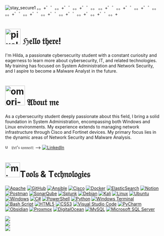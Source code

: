 ![stay_secure1](https://github.com/user-attachments/assets/c4912b74-36d7-4ee9-a75d-72681d4db3bc)
。。+゜゜。。+゜゜。。+゜゜。。 。。+゜゜。。+゜゜。。+゜゜。。 。。+゜゜。。+゜゜。。+゜゜。。+゜゜。。+゜。。+゜゜。。+

<h1><img width="50" height="50" src="https://img.icons8.com/bubbles/100/pixel-star.png" alt="pixel-star"/> ℌ𝔢𝔩𝔩𝔬 𝔱𝔥𝔢𝔯𝔢!</h1>
<p>I'm Hilda, a passionate cybersecurity student with a constant curiosity and eagerness to learn more about cybersecurity, IT, and related technologies. My training has focused on System Administration and Network Security, and I aspire to become a Malware Analyst in the future.</p>

<h1><img width="64" height="64" src="https://img.icons8.com/nolan/64/omori-sprite.png" alt="omori-sprite"/> 𝔄𝔟𝔬𝔲𝔱 𝔪𝔢</h1>
<p>As a cybersecurity student deeply passionate about this field, I bring a solid foundation in System Administration, encompassing both Windows and Linux environments. My experience extends to managing network infrastructure through Cisco and Fortinet devices. My primary focus lies in the dynamic areas of Network Security and Malware Analysis.</p>

<img width="16" height="16" src="https://img.icons8.com/officexs/16/undertale-heart.png" alt="undertale-heart"/> 𝔏𝔢𝔱'𝔰 𝔠𝔬𝔫𝔫𝔢𝔠𝔱: --> [![LinkedIn](https://img.shields.io/badge/LinkedIn-%230077B5.svg?logo=linkedin&logoColor=white)](https://linkedin.com/in/hyldacedeno)

<h1><img width="48" height="48" src="https://img.icons8.com/color/48/minecraft-sword.png" alt="minecraft-sword"/>T𝔬𝔬𝔩𝔰 & T𝔢𝔠𝔥𝔫𝔬𝔩𝔬𝔤𝔦𝔢𝔰</h1>

[![Apache](https://img.shields.io/badge/apache-%23D42029.svg?style=for-the-badge&logo=apache&logoColor=white)](https://img.shields.io/badge/apache-%23D42029.svg?style=for-the-badge&logo=apache&logoColor=white)
[![GitHub](https://img.shields.io/badge/github-%23121011.svg?style=for-the-badge&logo=github&logoColor=white)](https://img.shields.io/badge/github-%23121011.svg?style=for-the-badge&logo=github&logoColor=white)
[![Ansible](https://img.shields.io/badge/ansible-%231A1918.svg?style=for-the-badge&logo=ansible&logoColor=white)](https://img.shields.io/badge/ansible-%231A1918.svg?style=for-the-badge&logo=ansible&logoColor=white)
[![Cisco](https://img.shields.io/badge/cisco-%23049fd9.svg?style=for-the-badge&logo=cisco&logoColor=black)](https://img.shields.io/badge/cisco-%23049fd9.svg?style=for-the-badge&logo=cisco&logoColor=black)
[![Docker](https://img.shields.io/badge/docker-%230db7ed.svg?style=for-the-badge&logo=docker&logoColor=white)](https://img.shields.io/badge/docker-%230db7ed.svg?style=for-the-badge&logo=docker&logoColor=white)
[![ElasticSearch](https://img.shields.io/badge/-ElasticSearch-005571?style=for-the-badge&logo=elasticsearch)](https://img.shields.io/badge/-ElasticSearch-005571?style=for-the-badge&logo=elasticsearch)
[![Notion](https://img.shields.io/badge/Notion-%23000000.svg?style=for-the-badge&logo=notion&logoColor=white)](https://img.shields.io/badge/Notion-%23000000.svg?style=for-the-badge&logo=notion&logoColor=white)
[![Postman](https://img.shields.io/badge/Postman-FF6C37?style=for-the-badge&logo=postman&logoColor=white)](https://img.shields.io/badge/Postman-FF6C37?style=for-the-badge&logo=postman&logoColor=white)
[![SonarQube](https://img.shields.io/badge/SonarQube-black?style=for-the-badge&logo=sonarqube&logoColor=4E9BCD)](https://img.shields.io/badge/SonarQube-black?style=for-the-badge&logo=sonarqube&logoColor=4E9BCD)
[![Splunk](https://img.shields.io/badge/splunk-%23000000.svg?style=for-the-badge&logo=splunk&logoColor=white)](https://img.shields.io/badge/splunk-%23000000.svg?style=for-the-badge&logo=splunk&logoColor=white)
[![Debian](https://img.shields.io/badge/Debian-D70A53?style=for-the-badge&logo=debian&logoColor=white)](https://img.shields.io/badge/Debian-D70A53?style=for-the-badge&logo=debian&logoColor=white)
[![Kali](https://img.shields.io/badge/Kali-268BEE?style=for-the-badge&logo=kalilinux&logoColor=white)](https://img.shields.io/badge/Kali-268BEE?style=for-the-badge&logo=kalilinux&logoColor=white)
[![Linux](https://img.shields.io/badge/Linux-FCC624?style=for-the-badge&logo=linux&logoColor=black)](https://img.shields.io/badge/Linux-FCC624?style=for-the-badge&logo=linux&logoColor=black)
[![Ubuntu](https://img.shields.io/badge/Ubuntu-E95420?style=for-the-badge&logo=ubuntu&logoColor=white)](https://img.shields.io/badge/Ubuntu-E95420?style=for-the-badge&logo=ubuntu&logoColor=white)
[![Windows](https://img.shields.io/badge/Windows-0078D6?style=for-the-badge&logo=windows&logoColor=white)](https://img.shields.io/badge/Windows-0078D6?style=for-the-badge&logo=windows&logoColor=white)
[![C#](https://img.shields.io/badge/c%23-%23239120.svg?style=for-the-badge&logo=csharp&logoColor=white)](https://img.shields.io/badge/c%23-%23239120.svg?style=for-the-badge&logo=csharp&logoColor=white)
[![PowerShell](https://img.shields.io/badge/PowerShell-%235391FE.svg?style=for-the-badge&logo=powershell&logoColor=white)](https://img.shields.io/badge/PowerShell-%235391FE.svg?style=for-the-badge&logo=powershell&logoColor=white)
[![Python](https://img.shields.io/badge/python-3670A0?style=for-the-badge&logo=python&logoColor=ffdd54)](https://img.shields.io/badge/python-3670A0?style=for-the-badge&logo=python&logoColor=ffdd54)
[![Windows Terminal](https://img.shields.io/badge/Windows%20Terminal-%234D4D4D.svg?style=for-the-badge&logo=windows-terminal&logoColor=white)](https://img.shields.io/badge/Windows%20Terminal-%234D4D4D.svg?style=for-the-badge&logo=windows-terminal&logoColor=white)
[![Bash Script](https://img.shields.io/badge/bash_script-%23121011.svg?style=for-the-badge&logo=gnu-bash&logoColor=white)](https://img.shields.io/badge/bash_script-%23121011.svg?style=for-the-badge&logo=gnu-bash&logoColor=white)
[![HTML5](https://img.shields.io/badge/html5-%23E34F26.svg?style=for-the-badge&logo=html5&logoColor=white)](https://img.shields.io/badge/html5-%23E34F26.svg?style=for-the-badge&logo=html5&logoColor=white)
[![CSS3](https://img.shields.io/badge/css3-%231572B6.svg?style=for-the-badge&logo=css3&logoColor=white)](https://img.shields.io/badge/css3-%231572B6.svg?style=for-the-badge&logo=css3&logoColor=white)
[![Visual Studio Code](https://img.shields.io/badge/Visual%20Studio%20Code-0078d7.svg?style=for-the-badge&logo=visual-studio-code&logoColor=white)](https://img.shields.io/badge/Visual%20Studio%20Code-0078d7.svg?style=for-the-badge&logo=visual-studio-code&logoColor=white)
[![PyCharm](https://img.shields.io/badge/pycharm-143?style=for-the-badge&logo=pycharm&logoColor=black&color=black&labelColor=green)](https://img.shields.io/badge/pycharm-143?style=for-the-badge&logo=pycharm&logoColor=black&color=black&labelColor=green)
[![Obsidian](https://img.shields.io/badge/Obsidian-%23483699.svg?style=for-the-badge&logo=obsidian&logoColor=white)](https://img.shields.io/badge/Obsidian-%23483699.svg?style=for-the-badge&logo=obsidian&logoColor=white)
[![Proxmox](https://img.shields.io/badge/proxmox-proxmox?style=for-the-badge&logo=proxmox&logoColor=%23E57000&labelColor=%232b2a33&color=%232b2a33)](https://img.shields.io/badge/proxmox-proxmox?style=for-the-badge&logo=proxmox&logoColor=%23E57000&labelColor=%232b2a33&color=%232b2a33)
[![DigitalOcean](https://img.shields.io/badge/DigitalOcean-%230167ff.svg?style=for-the-badge&logo=digitalOcean&logoColor=white)](https://img.shields.io/badge/DigitalOcean-%230167ff.svg?style=for-the-badge&logo=digitalOcean&logoColor=white)
[![MySQL](https://img.shields.io/badge/mysql-4479A1.svg?style=for-the-badge&logo=mysql&logoColor=white)](https://img.shields.io/badge/mysql-4479A1.svg?style=for-the-badge&logo=mysql&logoColor=white)
[![Microsoft SQL Server](https://img.shields.io/badge/Microsoft%20SQL%20Server-CC2927?style=for-the-badge&logo=microsoft%20sql%20server&logoColor=white)](https://img.shields.io/badge/Microsoft%20SQL%20Server-CC2927?style=for-the-badge&logo=microsoft%20sql%20server&logoColor=white)

![](https://github-readme-stats.vercel.app/api?username=s01f0nx86&theme=blue_navy&hide_border=false&include_all_commits=false&count_private=false)<br/>
![](https://nirzak-streak-stats.vercel.app/?user=s01f0nx86&theme=blue_navy&hide_border=false)<br/>
![](https://github-readme-stats.vercel.app/api/top-langs/?username=s01f0nx86&theme=blue_navy&hide_border=false&include_all_commits=false&count_private=false&layout=compact)
